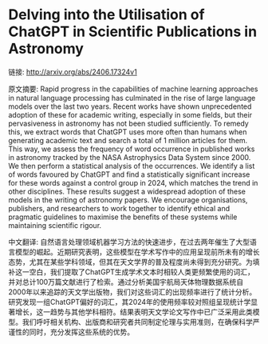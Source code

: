 # Delving into the Utilisation of ChatGPT in Scientific Publications in Astronomy

链接: http://arxiv.org/abs/2406.17324v1

原文摘要:
Rapid progress in the capabilities of machine learning approaches in natural
language processing has culminated in the rise of large language models over
the last two years. Recent works have shown unprecedented adoption of these for
academic writing, especially in some fields, but their pervasiveness in
astronomy has not been studied sufficiently. To remedy this, we extract words
that ChatGPT uses more often than humans when generating academic text and
search a total of 1 million articles for them. This way, we assess the
frequency of word occurrence in published works in astronomy tracked by the
NASA Astrophysics Data System since 2000. We then perform a statistical
analysis of the occurrences. We identify a list of words favoured by ChatGPT
and find a statistically significant increase for these words against a control
group in 2024, which matches the trend in other disciplines. These results
suggest a widespread adoption of these models in the writing of astronomy
papers. We encourage organisations, publishers, and researchers to work
together to identify ethical and pragmatic guidelines to maximise the benefits
of these systems while maintaining scientific rigour.

中文翻译:
自然语言处理领域机器学习方法的快速进步，在过去两年催生了大型语言模型的崛起。近期研究表明，这些模型在学术写作中的应用呈现前所未有的增长态势，尤其在某些学科领域，但其在天文学界的普及程度尚未得到充分研究。为填补这一空白，我们提取了ChatGPT生成学术文本时相较人类更频繁使用的词汇，并对总计100万篇文献进行了检索。通过分析美国宇航局天体物理数据系统自2000年以来追踪的天文学出版物，我们对这些词汇的出现频率进行了统计分析。研究发现一组ChatGPT偏好的词汇，其2024年的使用频率较对照组呈现统计学显著增长，这一趋势与其他学科相符。结果表明天文学论文写作中已广泛采用此类模型。我们呼吁相关机构、出版商和研究者共同制定伦理与实用准则，在确保科学严谨性的同时，充分发挥这些系统的优势。
